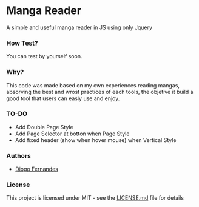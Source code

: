 # Manga Reader
A simple and useful manga reader in JS using only Jquery

### How Test?

You can test by yourself soon.

### Why?

This code was made based on my own experiences reading mangas, absorving the best and wrost practices of each tools, the objetive it build a good tool that users can easly use and enjoy.

### TO-DO

- Add Double Page Style
- Add Page Selector at botton when Page Style
- Add fixed header (show when hover mouse) when Vertical Style

### Authors

* [Diogo Fernandes](https://github.com/dfop02)

### License

This project is licensed under MIT - see the [LICENSE.md](LICENSE.md) file for details
